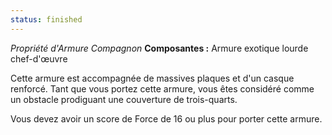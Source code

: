 ```yaml
---
status: finished
---
```

_Propriété d'Armure Compagnon_
__Composantes :__ Armure exotique lourde chef-d'œuvre

Cette armure est accompagnée de massives plaques et d'un casque renforcé. Tant que vous portez cette armure, vous êtes considéré comme un obstacle prodiguant une couverture de trois-quarts.

Vous devez avoir un score de Force de 16 ou plus pour porter cette armure.